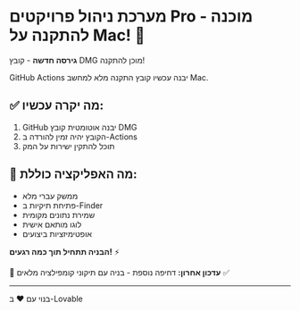 # מערכת ניהול פרויקטים Pro - מוכנה להתקנה על Mac! 🚀

**גירסה חדשה** - קובץ DMG מוכן להתקנה!

GitHub Actions יבנה עכשיו קובץ התקנה מלא למחשב Mac.

## ✅ מה יקרה עכשיו:
1. GitHub יבנה אוטומטית קובץ DMG
2. הקובץ יהיה זמין להורדה ב-Actions
3. תוכל להתקין ישירות על המק

## 📱 מה האפליקציה כוללת:
- ממשק עברי מלא
- פתיחת תיקיות ב-Finder  
- שמירת נתונים מקומית
- לוגו מותאם אישית
- אופטימיזציות ביצועים

**הבניה תתחיל תוך כמה רגעים!** ⚡

🔄 **עדכון אחרון:** דחיפה נוספת - בניה עם תיקוני קומפילציה מלאים ✅

---
בנוי עם ❤️ ב-Lovable